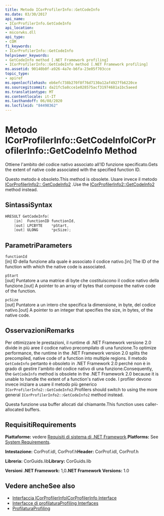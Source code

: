 ```yaml
---
title: Metodo ICorProfilerInfo::GetCodeInfo
ms.date: 03/30/2017
api_name:
- ICorProfilerInfo.GetCodeInfo
api_location:
- mscorwks.dll
api_type:
- COM
f1_keywords:
- ICorProfilerInfo::GetCodeInfo
helpviewer_keywords:
- GetCodeInfo method [.NET Framework profiling]
- ICorProfilerInfo::GetCodeInfo method [.NET Framework profiling]
ms.assetid: 90140b0f-a926-4a7e-b6fa-23e05f703cce
topic_type:
- apiref
ms.openlocfilehash: eb6efc738b270f8f76d7130a12af4927fb6220ce
ms.sourcegitcommit: da21fc5a8cce1e028575acf31974681a1bc5aeed
ms.translationtype: MT
ms.contentlocale: it-IT
ms.lasthandoff: 06/08/2020
ms.locfileid: "84498362"
---
```

# <a name="icorprofilerinfogetcodeinfo-method"></a><span data-ttu-id="46dde-102">Metodo ICorProfilerInfo::GetCodeInfo</span><span class="sxs-lookup"><span data-stu-id="46dde-102">ICorProfilerInfo::GetCodeInfo Method</span></span>
<span data-ttu-id="46dde-103">Ottiene l'ambito del codice nativo associato all'ID funzione specificato.</span><span class="sxs-lookup"><span data-stu-id="46dde-103">Gets the extent of native code associated with the specified function ID.</span></span>  
  
 <span data-ttu-id="46dde-104">Questo metodo è obsoleto.</span><span class="sxs-lookup"><span data-stu-id="46dde-104">This method is obsolete.</span></span> <span data-ttu-id="46dde-105">Usare invece il metodo [ICorProfilerInfo2:: GetCodeInfo2](icorprofilerinfo2-getcodeinfo2-method.md) .</span><span class="sxs-lookup"><span data-stu-id="46dde-105">Use the [ICorProfilerInfo2::GetCodeInfo2](icorprofilerinfo2-getcodeinfo2-method.md) method instead.</span></span>  
  
## <a name="syntax"></a><span data-ttu-id="46dde-106">Sintassi</span><span class="sxs-lookup"><span data-stu-id="46dde-106">Syntax</span></span>  
  
```cpp  
HRESULT GetCodeInfo(  
    [in]  FunctionID functionId,  
    [out] LPCBYTE    *pStart,  
    [out] ULONG      *pcSize);  
```  
  
## <a name="parameters"></a><span data-ttu-id="46dde-107">Parametri</span><span class="sxs-lookup"><span data-stu-id="46dde-107">Parameters</span></span>  
 `functionId`  
 <span data-ttu-id="46dde-108">[in] ID della funzione alla quale è associato il codice nativo.</span><span class="sxs-lookup"><span data-stu-id="46dde-108">[in] The ID of the function with which the native code is associated.</span></span>  
  
 `pStart`  
 <span data-ttu-id="46dde-109">[out] Puntatore a una matrice di byte che costituiscono il codice nativo della funzione.</span><span class="sxs-lookup"><span data-stu-id="46dde-109">[out] A pointer to an array of bytes that compose the native code of the function.</span></span>  
  
 `pcSize`  
 <span data-ttu-id="46dde-110">[out] Puntatore a un intero che specifica la dimensione, in byte, del codice nativo.</span><span class="sxs-lookup"><span data-stu-id="46dde-110">[out] A pointer to an integer that specifies the size, in bytes, of the native code.</span></span>  
  
## <a name="remarks"></a><span data-ttu-id="46dde-111">Osservazioni</span><span class="sxs-lookup"><span data-stu-id="46dde-111">Remarks</span></span>  
 <span data-ttu-id="46dde-112">Per ottimizzare le prestazioni, il runtime di .NET Framework versione 2.0 divide in più aree il codice nativo precompilato di una funzione.</span><span class="sxs-lookup"><span data-stu-id="46dde-112">To optimize performance, the runtime in the .NET Framework version 2.0 splits the precompiled, native code of a function into multiple regions.</span></span> <span data-ttu-id="46dde-113">Il metodo `GetCodeInfo` pertanto è obsoleto in .NET Framework 2.0 perché non è in grado di gestire l'ambito del codice nativo di una funzione.</span><span class="sxs-lookup"><span data-stu-id="46dde-113">Consequently, the `GetCodeInfo` method is obsolete in the .NET Framework 2.0 because it is unable to handle the extent of a function's native code.</span></span> <span data-ttu-id="46dde-114">I profiler devono invece iniziare a usare il metodo più generico `ICorProfilerInfo2::GetCodeInfo2`.</span><span class="sxs-lookup"><span data-stu-id="46dde-114">Profilers should switch to using the more general `ICorProfilerInfo2::GetCodeInfo2` method instead.</span></span>  
  
 <span data-ttu-id="46dde-115">Questa funzione usa buffer allocati dal chiamante.</span><span class="sxs-lookup"><span data-stu-id="46dde-115">This function uses caller-allocated buffers.</span></span>  
  
## <a name="requirements"></a><span data-ttu-id="46dde-116">Requisiti</span><span class="sxs-lookup"><span data-stu-id="46dde-116">Requirements</span></span>  
 <span data-ttu-id="46dde-117">**Piattaforme:** vedere [Requisiti di sistema di .NET Framework](../../get-started/system-requirements.md).</span><span class="sxs-lookup"><span data-stu-id="46dde-117">**Platforms:** See [System Requirements](../../get-started/system-requirements.md).</span></span>  
  
 <span data-ttu-id="46dde-118">**Intestazione:** CorProf.idl, CorProf.h</span><span class="sxs-lookup"><span data-stu-id="46dde-118">**Header:** CorProf.idl, CorProf.h</span></span>  
  
 <span data-ttu-id="46dde-119">**Libreria:** CorGuids.lib</span><span class="sxs-lookup"><span data-stu-id="46dde-119">**Library:** CorGuids.lib</span></span>  
  
 <span data-ttu-id="46dde-120">**Versioni .NET Framework:** 1,0</span><span class="sxs-lookup"><span data-stu-id="46dde-120">**.NET Framework Versions:** 1.0</span></span>  
  
## <a name="see-also"></a><span data-ttu-id="46dde-121">Vedere anche</span><span class="sxs-lookup"><span data-stu-id="46dde-121">See also</span></span>

- [<span data-ttu-id="46dde-122">Interfaccia ICorProfilerInfo</span><span class="sxs-lookup"><span data-stu-id="46dde-122">ICorProfilerInfo Interface</span></span>](icorprofilerinfo-interface.md)
- [<span data-ttu-id="46dde-123">Interfacce di profilatura</span><span class="sxs-lookup"><span data-stu-id="46dde-123">Profiling Interfaces</span></span>](profiling-interfaces.md)
- [<span data-ttu-id="46dde-124">Profilatura</span><span class="sxs-lookup"><span data-stu-id="46dde-124">Profiling</span></span>](index.md)
